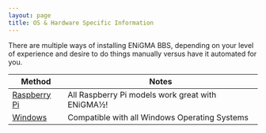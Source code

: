 ```yaml
---
layout: page
title: OS & Hardware Specific Information
---
```

There are multiple ways of installing ENiGMA BBS, depending on your level of experience and desire to do 
things manually versus have it automated for you.

| Method                                 | Notes                                                                                       |     
|----------------------------------------|---------------------------------------------------------------------------------------------|
| [Raspberry Pi](rpi)  | All Raspberry Pi models work great with ENiGMA½! |
| [Windows](windows)   | Compatible with all Windows Operating Systems    |
